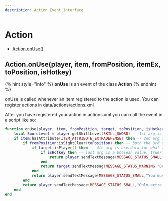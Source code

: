 ```yaml
---
description: Action Event Interface
---
```


# Action

* [Action.onUse\(\)](game_interface.md#game-getspectators)

## Action.onUse\(player, item, fromPosition, itemEx, toPosition, isHotkey\)

{% hint style="info" %}
**onUse** is an event of the class **Action**
{% endhint %}

onUse is called whenever an item registered to the action is used. You can register actions in data/actions/actions.xml

After you have registered your action in actions.xml you can call the event in a script like so:

```lua
function onUse(player, item, fromPosition, target, toPosition, isHotkey) -- can name the arguments what you like.
    local SwordLevel = player:getSkillLevel(SKILL_SWORD) -- 1st arg is Player userdata
    if item:hasAttribute(ITEM_ATTRIBUTE_EXTRADEFENSE) then -- 2nd arg is Item userdata
        if fromPosition:isSightClear(toPosition) then -- both the 3rd and 5th arg's are Position userdata
            if target:isPlayer() then -- 4th arg is userdata for what the item was used on, can be player, item, npc, ect.
                if isHotkey then -- last arg is a boolean value, true/false
                    return player:sendTextMessage(MESSAGE_STATUS_SMALL,"You can't use this item with a hotkey!")
                end
                return target:sendTextMessag(MESSAGE_STATUS_WARNING,"Becareful someone with " ..Sword.. " is watching you")
            end
            return player:sendTextMessage(MESSAGE_STATUS_SMALL,"You must have a clear path to your target")
        end
        return player:sendTextMessage(MESSAGE_STATUS_SMALL,"Only extra strong items can weild such power")
    end
end
```

